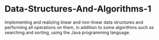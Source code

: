 # Data-Structures-And-Algorithms-1
Implementing and realizing linear and non-linear data structures and performing all operations on them, in addition to some algorithms such as searching and sorting, using the Java programming language.
